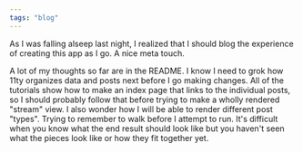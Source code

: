 ```yaml
---
tags: "blog"
---
```


As I was falling alseep last night, I realized that I should blog the experience of creating this app as I go. A nice meta touch.

A lot of my thoughts so far are in the README. I know I need to grok how 11ty organizes data and posts next before I go making changes. All of the tutorials show how to make an index page that links to the individual posts, so I should probably follow that before trying to make a wholly rendered "stream" view. I also wonder how I will be able to render different post "types". Trying to remember to walk before I attempt to run. It's difficult when you know what the end result should look like but you haven't seen what the pieces look like or how they fit together yet.

